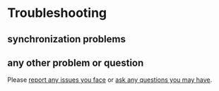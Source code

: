 # Troubleshooting

## synchronization problems

## any other problem or question

Please [report any issues you
face](https://github.com/strawlab/nextgen-camera-users/issues) or [ask any questions you
may have](https://groups.google.com/forum/#!forum/multicams).
